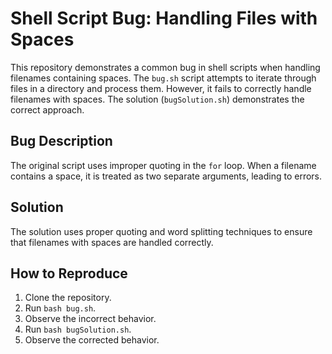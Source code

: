 # Shell Script Bug: Handling Files with Spaces

This repository demonstrates a common bug in shell scripts when handling filenames containing spaces. The `bug.sh` script attempts to iterate through files in a directory and process them. However, it fails to correctly handle filenames with spaces. The solution (`bugSolution.sh`) demonstrates the correct approach.

## Bug Description

The original script uses improper quoting in the `for` loop.  When a filename contains a space, it is treated as two separate arguments, leading to errors. 

## Solution

The solution uses proper quoting and word splitting techniques to ensure that filenames with spaces are handled correctly.

## How to Reproduce

1. Clone the repository.
2. Run `bash bug.sh`.
3. Observe the incorrect behavior. 
4. Run `bash bugSolution.sh`.
5. Observe the corrected behavior.